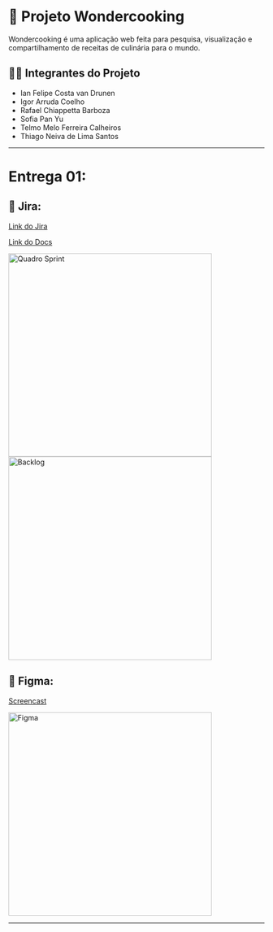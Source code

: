 # 🍰 Projeto Wondercooking

Wondercooking é uma aplicação web feita para pesquisa, visualização e compartilhamento de receitas de culinária para o mundo.

## 👩‍🎓 Integrantes do Projeto

- Ian Felipe Costa van Drunen
- Igor Arruda Coelho
- Rafael Chiappetta Barboza
- Sofia Pan Yu
- Telmo Melo Ferreira Calheiros
- Thiago Neiva de Lima Santos

---

# Entrega 01:

## 📝 Jira:

[Link do Jira](https://cesar-team-pz3i66at.atlassian.net/jira/software/projects/WON/boards/34)

[Link do Docs](https://docs.google.com/document/d/1IX6r9FOJcd_eR8FyVsrMSKdi9eVuUcwD_jcz5_sBhKQ/edit?tab=t.0)

<img src="" alt = "Quadro Sprint" width = "400">

<img src="" alt = "Backlog" width = "400">

## 🎨 Figma:

[Screencast](https://www.youtube.com)

<img src="" alt = "Figma" width = "400">

---
